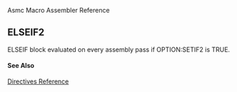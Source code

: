 Asmc Macro Assembler Reference

## ELSEIF2

ELSEIF block evaluated on every assembly pass if OPTION:SETIF2 is TRUE.

#### See Also

[Directives Reference](readme.md)
